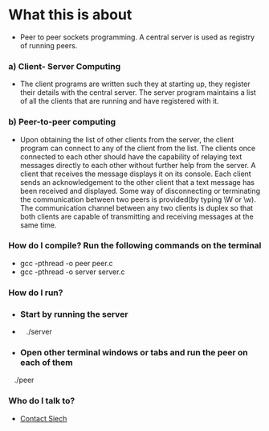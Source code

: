 # What this is about #

* Peer to peer sockets programming. A central server is used as registry of running peers.
### a) Client- Server Computing ###
* The client programs are written such they at starting up, they register their details
with the central server. The server program maintains a list of all the clients that are
running and have registered with it.
### b) Peer-to-peer computing ###
* Upon obtaining the list of other clients from the server, the client program can connect to
any of the client from the list. The clients once connected to each other should have the
capability of relaying text messages directly to each other without further help from the
server. A client that receives the message displays it on its console. Each client
sends an acknowledgement to the other client that a text message has been received and
displayed. Some way of disconnecting or terminating the communication between two peers
is provided(by typing \W or \w). The communication channel between any two clients
is duplex so that both clients are capable of transmitting and receiving messages at
the same time.

### How do I compile? Run the following commands on the terminal ###

* gcc -pthread -o peer peer.c
* gcc -pthread -o server server.c

### How do I run? ###
* ### Start by running the server ###
* &nbsp;&nbsp;&nbsp;./server

* ### Open other terminal windows or tabs and run the peer on each of them ###
 &nbsp;&nbsp;&nbsp;./peer

### Who do I talk to? ###

* [Contact Siech](mailto:siele.bernard@gmail.com)